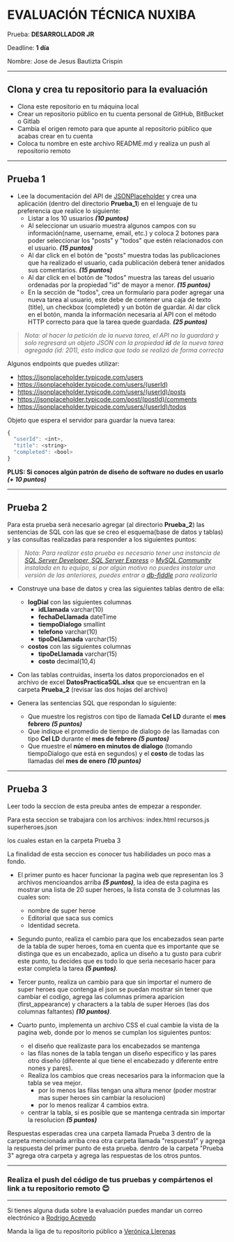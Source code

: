 
# EVALUACIÓN TÉCNICA NUXIBA #

Prueba: **DESARROLLADOR JR**

Deadline: **1 día**

Nombre: Jose de Jesus Bautizta Crispin

------
## Clona y crea tu repositorio para la evaluación ##
* Clona este repositorio en tu máquina local
* Crear un repositorio público en tu cuenta personal de GitHub, BitBucket o Gitlab
* Cambia el origen remoto para que apunte al repositorio público que acabas crear en tu cuenta
* Coloca tu nombre en este archivo README.md y realiza un push al repositorio remoto

------
## Prueba 1 ##
* Lee la documentación del API de [JSONPlaceholder](http://jsonplaceholder.typicode.com/guide/) y crea una aplicación (dentro del directorio **Prueba_1**) en el lenguaje de tu preferencia que realice lo siguiente:
	* Listar a los 10 usuarios **_(10 puntos)_**
	* Al seleccionar un usuario muestra algunos campos con su información(name, username, email, etc.) y coloca 2 botones para poder seleccionar los "posts" y "todos" que estén relacionados con el usuario. **_(15 puntos)_**
	* Al dar click en el botón de "posts" muestra todas las publicaciones que ha realizado el usuario, cada publicación deberá tener anidados sus comentarios. **_(15 puntos)_**
	* Al dar click en el botón de "todos" muestra las tareas del usuario ordenadas por la propiedad "id" de mayor a menor. **_(15 puntos)_**
	* En la sección de "todos", crea un formulario para poder agregar una nueva tarea al usuario, este debe de contener una caja de texto (title), un checkbox (completed) y un botón de guardar. Al dar click en el botón, manda la información necesaria al API con el método HTTP correcto para que la tarea quede guardada. **_(25 puntos)_**


> *Nota: al hacer la petición de la nueva tarea, el API no la guardará y solo regresará un objeto JSON con la propiedad **id** de la nueva tarea agregada (id: 201), esto indica que todo se realizó de forma correcta*


Algunos endpoints que puedes utilizar:

* https://jsonplaceholder.typicode.com/users 
* https://jsonplaceholder.typicode.com/users/(userId)
* https://jsonplaceholder.typicode.com/users/(userId)/posts
* https://jsonplaceholder.typicode.com/post/(postId)/comments
* https://jsonplaceholder.typicode.com/users/(userId)/todos

Objeto que espera el servidor para guardar la nueva tarea:


```javascript
{
  "userId": <int>,
  "title": <string>
  "completed": <bool>
}
```

**PLUS: Si conoces algún patrón de diseño de software no dudes en usarlo** **_(+ 10 puntos)_**

------
## Prueba 2 ##

Para esta prueba será necesario agregar (al directorio **Prueba_2**) las sentencias de SQL con las que se creo el esquema(base de datos y tablas) y las consultas realizadas para responder a los siguientes puntos:

> *Nota: Para realizar esta prueba es necesario tener una instancia de [SQL Server Developer, SQL Server Express](https://www.microsoft.com/es-mx/sql-server/sql-server-downloads) o [MySQL Community](https://dev.mysql.com/downloads/mysql/) instalada en tu equipo, si por algún motivo no puedes instalar una versión de las anteriores, puedes entrar a [db-fiddle](https://www.db-fiddle.com/) para realizarla*

* Construye una base de datos y crea las siguientes tablas dentro de ella:
	* **logDial** con las siguientes columnas
		* **idLlamada** varchar(10)
		* **fechaDeLlamada** dateTime
		* **tiempoDialogo** smallint
		* **telefono** varchar(10)
		* **tipoDeLlamada** varchar(15)
	* **costos** con las siguientes columnas
		* **tipoDeLlamada** varchar(15)
		* **costo** decimal(10,4)
		
* Con las tablas contruidas, inserta los datos proporcionados en el archivo de excel **DatosPracticaSQL.xlsx** que se encuentran en la carpeta **Prueba_2** (revisar las dos hojas del archivo)
* Genera las sentencias SQL que respondan lo siguiente:
	* Que muestre los registros con tipo de llamada **Cel LD** durante el **mes febrero** **_(5 puntos)_**
	* Que indique el promedio de tiempo de dialogo de las llamadas con tipo **Cel LD** durante el **mes de febrero** **_(5 puntos)_**
	* Que muestre el **número en minutos de dialogo** (tomando tiempoDialogo que está en segundos) y el **costo** de todas las llamadas del **mes de enero** **_(10 puntos)_**

------
## Prueba 3  ##

Leer todo la seccion de esta preuba antes de empezar a responder.

Para esta seccion se trabajara con los archivos:
	index.html
	recursos.js
	superheroes.json

los cuales estan en la carpeta Prueba 3

La finalidad de esta seccion es conocer tus habilidades un poco mas a fondo.

* El primer punto es hacer funcionar la pagina web que representan los 3 archivos mencioandos arriba **_(5 puntos)_**, la idea de esta pagina es mostrar una lista de 20 super heroes, la lista consta de 3 columnas 	las cuales son:
	* nombre de super heroe
	* Editorial que saca sus comics
	* Identidad secreta.

* Segundo punto, realiza el cambio para que los encabezados sean parte de la tabla de super heroes, toma en cuenta que es importante que se distinga que es un encabezado, aplica un diseño a tu gusto para cubrir este punto, tu decides que es todo lo que seria necesario hacer para estar completa la tarea **_(5 puntos)_**.


* Tercer punto, realiza un cambio para que sin importar el numero de super heroes que contenga el json se puedan mostrar sin tener que cambiar el codigo, agrega las columnas primera aparicion (first_appearance) y characters a la tabla de super Heroes (las dos columnas faltantes) **_(10 puntos)_**.

* Cuarto punto, implementa un archivo CSS el cual cambie la vista de la pagina web, donde por lo menos se cumplan los siguientes puntos:
	* el diseño que realizaste para los encabezados se mantenga
	* las filas nones de la tabla tengan un diseño especifico y las pares otro diseño (diferente al que tiene el encabezado y diferente entre nones y pares).
	* Realiza los cambios que creas necesarios para la informacion que la tabla se vea mejor.
		* por lo menos las filas tengan una altura menor (poder mostrar mas super heroes sin cambiar la resolucion)
		* por lo menos realizar 4 cambios extra.
	* centrar la tabla, si es posible que se mantenga centrada sin importar la resolucion **_(5 puntos)_**
	

Respuestas esperadas
	crea una carpeta llamada Prueba 3
	dentro de la carpeta mencionada arriba crea otra carpeta llamada "respuesta1" y agrega la respuesta del primer punto de esta prueba.
	dentro de la carpeta "Prueba 3" agrega otra carpeta y agrega las respuestas de los otros puntos.


------
### Realiza el push del código de tus pruebas y compártenos el link a tu repositorio remoto 😊 

------
Si tienes alguna duda sobre la evaluación puedes mandar un correo electrónico a [Rodrigo Acevedo](mailto:racevedo@nuxiba.com?subject=Dudas%20sobre%20evaluación%20técnica)

Manda la liga de tu repositorio público a [Verónica Llerenas](mailto:vllerenas@nuxiba.com?subject=[EvaluaciónDesarrollo]%20Este%20es%20mi%20repositorio)